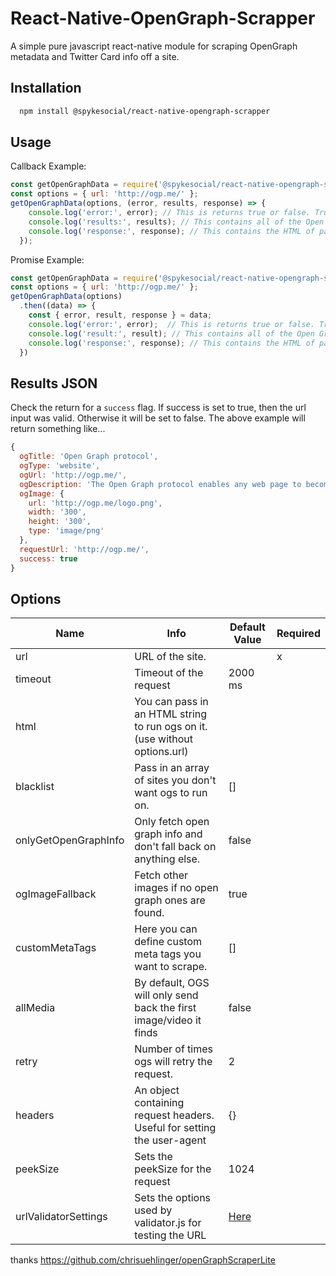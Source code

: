 # React-Native-OpenGraph-Scrapper

A simple pure javascript react-native module for scraping OpenGraph metadata and Twitter Card info off a site.  

## Installation

```bash
  npm install @spykesocial/react-native-opengraph-scrapper
```

## Usage

Callback Example:
```javascript
const getOpenGraphData = require('@spykesocial/react-native-opengraph-scrapper');
const options = { url: 'http://ogp.me/' };
getOpenGraphData(options, (error, results, response) => {
    console.log('error:', error); // This is returns true or false. True if there was a error. The error it self is inside the results object.
    console.log('results:', results); // This contains all of the Open Graph results
    console.log('response:', response); // This contains the HTML of page
  });
```

Promise Example:
```javascript
const getOpenGraphData = require('@spykesocial/react-native-opengraph-scrapper');
const options = { url: 'http://ogp.me/' };
getOpenGraphData(options)
  .then((data) => {
    const { error, result, response } = data;
    console.log('error:', error);  // This is returns true or false. True if there was a error. The error it self is inside the results object.
    console.log('result:', result); // This contains all of the Open Graph results
    console.log('response:', response); // This contains the HTML of page
  })
```

## Results JSON

Check the return for a ```success``` flag. If success is set to true, then the url input was valid. Otherwise it will be set to false. The above example will return something like...
```javascript
{
  ogTitle: 'Open Graph protocol',
  ogType: 'website',
  ogUrl: 'http://ogp.me/',
  ogDescription: 'The Open Graph protocol enables any web page to become a rich object in a social graph.',
  ogImage: {
    url: 'http://ogp.me/logo.png',
    width: '300',
    height: '300',
    type: 'image/png'
  },
  requestUrl: 'http://ogp.me/',
  success: true
}
```

## Options
| Name                 | Info                                                                       | Default Value | Required |
|----------------------|----------------------------------------------------------------------------|---------------|----------|
| url                  | URL of the site.                                                           |               | x        |
| timeout              | Timeout of the request                                                     | 2000 ms       |          |
| html                 | You can pass in an HTML string to run ogs on it. (use without options.url) |               |          |
| blacklist            | Pass in an array of sites you don't want ogs to run on.                    | []            |          |
| onlyGetOpenGraphInfo | Only fetch open graph info and don't fall back on anything else.           | false         |          |
| ogImageFallback      | Fetch other images if no open graph ones are found.                        | true          |          |
| customMetaTags       | Here you can define custom meta tags you want to scrape.                   | []            |          |
| allMedia             | By default, OGS will only send back the first image/video it finds         | false         |          |
| retry                | Number of times ogs will retry the request.                                | 2             |          |
| headers              | An object containing request headers. Useful for setting the user-agent    | {}            |          |
| peekSize             | Sets the peekSize for the request                                          | 1024          |          |
| urlValidatorSettings | Sets the options used by validator.js for testing the URL                  | [Here](https://github.com/jshemas/openGraphScraper/blob/master/lib/openGraphScraper.js#L21-L36)          |          |




thanks https://github.com/chrisuehlinger/openGraphScraperLite
